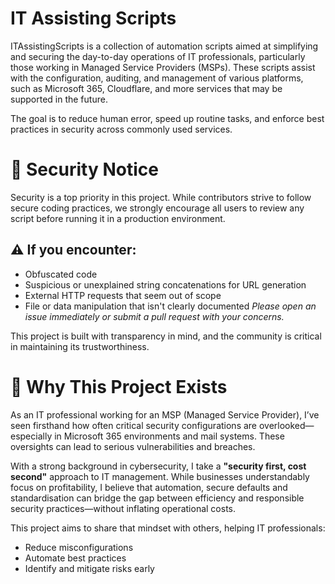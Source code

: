 # IT Assisting Scripts
ITAssistingScripts is a collection of automation scripts aimed at simplifying and securing the day-to-day operations of IT professionals, particularly those working in Managed Service Providers (MSPs). These scripts assist with the configuration, auditing, and management of various platforms, such as Microsoft 365, Cloudflare, and more services that may be supported in the future.

The goal is to reduce human error, speed up routine tasks, and enforce best practices in security across commonly used services.

# 🔐 Security Notice
Security is a top priority in this project. While contributors strive to follow secure coding practices, we strongly encourage all users to review any script before running it in a production environment.

## ⚠ If you encounter:
- Obfuscated code
- Suspicious or unexplained string concatenations for URL generation
- External HTTP requests that seem out of scope
- File or data manipulation that isn't clearly documented
*Please open an issue immediately or submit a pull request with your concerns.*

This project is built with transparency in mind, and the community is critical in maintaining its trustworthiness.

# 📌 Why This Project Exists
As an IT professional working for an MSP (Managed Service Provider), I’ve seen firsthand how often critical security configurations are overlooked—especially in Microsoft 365 environments and mail systems. These oversights can lead to serious vulnerabilities and breaches.

With a strong background in cybersecurity, I take a **"security first, cost second"** approach to IT management. While businesses understandably focus on profitability, I believe that automation, secure defaults and standardisation can bridge the gap between efficiency and responsible security practices—without inflating operational costs.

This project aims to share that mindset with others, helping IT professionals:
- Reduce misconfigurations
- Automate best practices
- Identify and mitigate risks early

